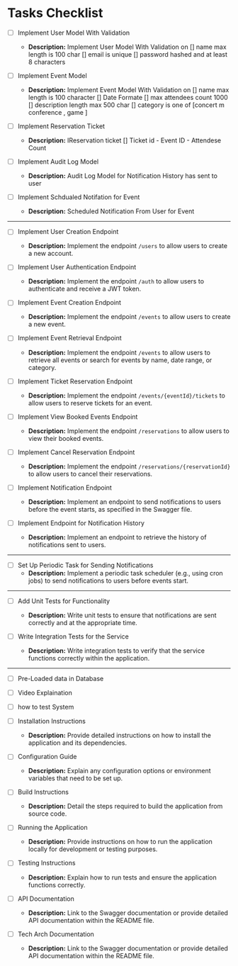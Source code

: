 # Tasks Checklist

- [ ] Implement User Model With Validation
   - **Description:** Implement User Model With Validation on 
   [] name max length is 100 char 
   [] email is unique 
   [] password hashed and at least 8 characters

- [ ] Implement Event Model 
   - **Description:** Implement Event Model With Validation on 
   [] name max length is 100 character 
   [] Date Formate 
   [] max attendees count 1000
   [] description length max 500 char 
   [] category is one of [concert m conference , game ]

- [ ] Implement Reservation Ticket 
   - **Description:** IReservation ticket 
   [] Ticket id - Event ID - Attendese Count 

- [ ] Implement Audit Log Model     
   - **Description:** Audit Log Model for Notification History has sent to user 


- [ ] Implement Schdualed Notifation for Event 
   - **Description:** Scheduled Notification From User for Event

---------------------------

- [ ] Implement User Creation Endpoint
   - **Description:** Implement the endpoint `/users` to allow users to create a new account.

- [ ] Implement User Authentication Endpoint
   - **Description:** Implement the endpoint `/auth` to allow users to authenticate and receive a JWT token.

- [ ] Implement Event Creation Endpoint
   - **Description:** Implement the endpoint `/events` to allow users to create a new event.

- [ ] Implement Event Retrieval Endpoint
   - **Description:** Implement the endpoint `/events` to allow users to retrieve all events or search for events by name, date range, or category.

- [ ] Implement Ticket Reservation Endpoint
   - **Description:** Implement the endpoint `/events/{eventId}/tickets` to allow users to reserve tickets for an event.

- [ ] Implement View Booked Events Endpoint
   - **Description:** Implement the endpoint `/reservations` to allow users to view their booked events.

- [ ] Implement Cancel Reservation Endpoint
   - **Description:** Implement the endpoint `/reservations/{reservationId}` to allow users to cancel their reservations.

- [ ] Implement Notification Endpoint
   - **Description:** Implement an endpoint to send notifications to users before the event starts, as specified in the Swagger file.

- [ ] Implement Endpoint for Notification History
    - **Description:** Implement an endpoint to retrieve the history of notifications sent to users.

-----------------------

- [ ] Set Up Periodic Task for Sending Notifications
    - **Description:** Implement a periodic task scheduler (e.g., using cron jobs) to send notifications to users before events start.

--------------------------

- [ ] Add Unit Tests for Functionality
    - **Description:** Write unit tests to ensure that notifications are sent correctly and at the appropriate time.


- [ ] Write Integration Tests for the Service
    - **Description:** Write integration tests to verify that the  service functions correctly within the application.


-------------------------------------

- [ ] Pre-Loaded data in Database

- [ ] Video Explaination 

- [ ] how to test System 

- [ ] Installation Instructions
   - **Description:** Provide detailed instructions on how to install the application and its dependencies.

- [ ] Configuration Guide
   - **Description:** Explain any configuration options or environment variables that need to be set up.

- [ ] Build Instructions
   - **Description:** Detail the steps required to build the application from source code.

- [ ] Running the Application
   - **Description:** Provide instructions on how to run the application locally for development or testing purposes.

- [ ] Testing Instructions
   - **Description:** Explain how to run tests and ensure the application functions correctly.

- [ ] API Documentation
   - **Description:** Link to the Swagger documentation or provide detailed API documentation within the README file.

- [ ] Tech Arch Documentation
   - **Description:** Link to the Swagger documentation or provide detailed API documentation within the README file.